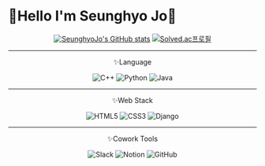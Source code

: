  #            🙌Hello I'm Seunghyo Jo🙌

<div align="center">
  
  
  
 [![SeunghyoJo's GitHub stats](https://github-readme-stats.vercel.app/api?username=Joseunghyo7742)](https://github.com/anuraghazra/github-readme-stats)
 [![Solved.ac프로필](http://mazassumnida.wtf/api/generate_badge?boj=tmdgy7742)](https://solved.ac/seunghyoJo) 
  
***
  
 ✨Language
  
  
  ![C++](https://img.shields.io/badge/c++-%2300599C.svg?style=for-the-badge&logo=c%2B%2B&logoColor=white)
  ![Python](https://img.shields.io/badge/python-3670A0?style=for-the-badge&logo=python&logoColor=ffdd54)
  ![Java](https://img.shields.io/badge/java-%23ED8B00.svg?style=for-the-badge&logo=java&logoColor=white)
  
  ----
  
  ✨Web Stack
  
  ![HTML5](https://img.shields.io/badge/html5-%23E34F26.svg?style=for-the-badge&logo=html5&logoColor=white)
  ![CSS3](https://img.shields.io/badge/css3-%231572B6.svg?style=for-the-badge&logo=css3&logoColor=white)
  ![Django](https://img.shields.io/badge/django-%23092E20.svg?style=for-the-badge&logo=django&logoColor=white)
  
  
  ---
  
  ✨Cowork Tools
  
  ![Slack](https://img.shields.io/badge/Slack-4A154B?style=for-the-badge&logo=slack&logoColor=white)
  ![Notion](https://img.shields.io/badge/Notion-%23000000.svg?style=for-the-badge&logo=notion&logoColor=white)
  ![GitHub](https://img.shields.io/badge/github-%23121011.svg?style=for-the-badge&logo=github&logoColor=white)
  
</div>
      

